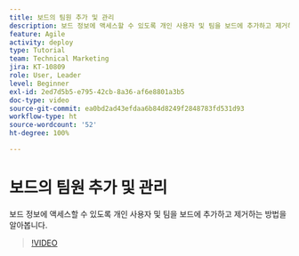 ```yaml
---
title: 보드의 팀원 추가 및 관리
description: 보드 정보에 액세스할 수 있도록 개인 사용자 및 팀을 보드에 추가하고 제거하는 방법을 알아봅니다.
feature: Agile
activity: deploy
type: Tutorial
team: Technical Marketing
jira: KT-10809
role: User, Leader
level: Beginner
exl-id: 2ed7d5b5-e795-42cb-8a36-af6e8801a3b5
doc-type: video
source-git-commit: ea0bd2ad43efdaa6b84d8249f2848783fd531d93
workflow-type: ht
source-wordcount: '52'
ht-degree: 100%

---
```


# 보드의 팀원 추가 및 관리

보드 정보에 액세스할 수 있도록 개인 사용자 및 팀을 보드에 추가하고 제거하는 방법을 알아봅니다.

>[!VIDEO](https://video.tv.adobe.com/v/346808/?quality=12&learn=on)
